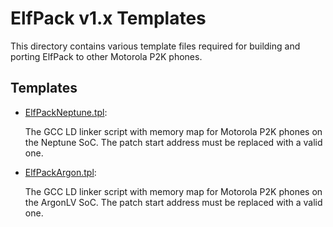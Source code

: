 ElfPack v1.x Templates
======================

This directory contains various template files required for building and porting ElfPack to other Motorola P2K phones.

## Templates

* [ElfPackNeptune.tpl](ElfPackNeptune.tpl):

  The GCC LD linker script with memory map for Motorola P2K phones on the Neptune SoC. The patch start address must be replaced with a valid one.

* [ElfPackArgon.tpl](ElfPackArgon.tpl):

  The GCC LD linker script with memory map for Motorola P2K phones on the ArgonLV SoC. The patch start address must be replaced with a valid one.
